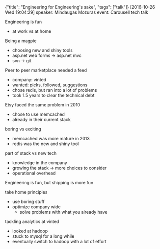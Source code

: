 {"title": "Engineering for Engineering's sake", "tags": ["talk"]}
[2016-10-26 Wed 19:04:29]
speaker: Mindaugas Mozuras
event: Carousell tech talk

Engineering is fun
* at work vs at home

Being a magpie
* choosing new and shiny tools
* asp.net web forms -> asp.net mvc
* svn -> git

Peer to peer marketplace needed a feed
* company: vinted
* wanted: picks, followed, suggestions
* chose redis, but ran into a lot of problems
* took 1.5 years to clear the technical debt

Etsy faced the same problem in 2010
* chose to use memcached
* already in their current stack

boring vs exciting
* memcached was more mature in 2013
* redis was the new and shiny tool

part of stack vs new tech
* knowledge in the company
* growing the stack -> more choices to consider
* operational overhead

Engineering is fun, but shipping is more fun

take home principles
* use boring stuff
* optimize company wide
  * solve problems with what you already have

tackling analytics at vinted
* looked at hadoop
* stuck to mysql for a long while
* eventually switch to hadoop with a lot of effort

